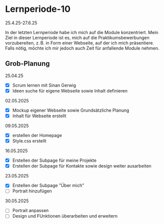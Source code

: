 # Lernperiode-10
25.4.25-27.6.25

In der letzten Lernperiode habe ich mich auf die Module konzentriert. Mein Ziel in dieser Lernperiode ist es, mich auf die Praktikumsbewerbungen vorzubereiten, z. B. in Form einer Webseite, auf der ich mich präsentiere. Falls nötig, möchte ich mir jedoch auch Zeit für anfallende Module nehmen.

## Grob-Planung

25.04.25
- [x] Scrum lernen mit Sinan Gerwig
- [x] Ideen suche für eigene Webseite sowie Inhalt definieren

02.05.2025
- [x] Mockup eigener Webseite sowie Grundsätzliche Planung
- [x] Inhalt für Webseite erstellt

09.05.2025
- [x] erstellen der Homepage
- [x] Style.css erstellt

16.05.2025
- [x] Erstellen der Subpage für meine Projekte
- [x] Erstellen der Subpage für Kontakte sowie design weiter ausarbeiten

23.05.2025
- [x] Erstellen der Subpage "Über mich"
- [ ] Portrait hinzufügen

30.05.2025
- [ ] Portrait anpassen
- [ ] Design und FUnktionen überarbeiten und erweitern
